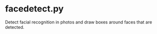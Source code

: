 facedetect.py
=============

Detect facial recognition in photos and draw boxes around faces that are detected.
